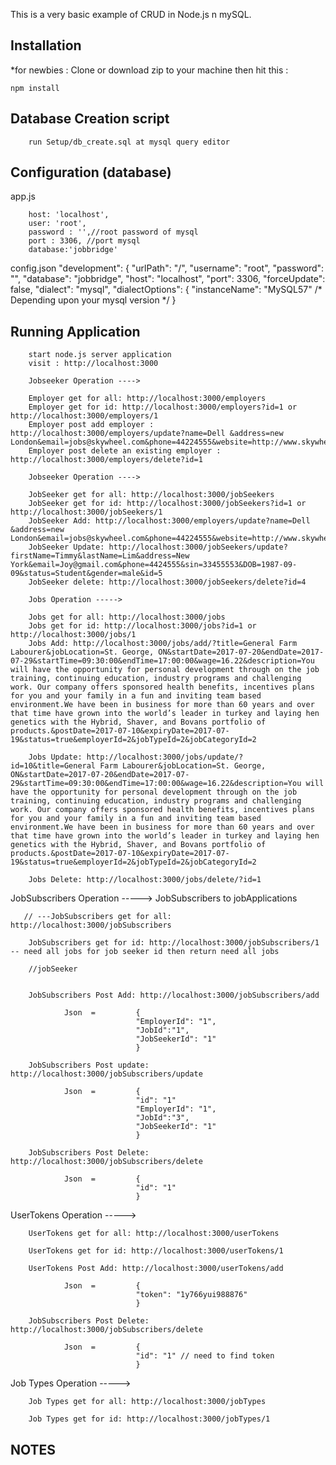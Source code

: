 This is a very basic example of CRUD in Node.js n mySQL.

## Installation
*for newbies : Clone or download zip to your machine then hit this :

	npm install

## Database Creation script
        run Setup/db_create.sql at mysql query editor

## Configuration (database)
app.js

        host: 'localhost',
        user: 'root',
        password : '',//root password of mysql
        port : 3306, //port mysql
        database:'jobbridge'	

config.json
    "development": {
        "urlPath": "/",
        "username": "root",
        "password": "",
        "database": "jobbridge",
        "host": "localhost",
        "port": 3306,
        "forceUpdate": false,
        "dialect": "mysql",
        "dialectOptions": {
        "instanceName": "MySQL57" /* Depending upon your mysql version */
        }

## Running Application
        start node.js server application
        visit : http://localhost:3000

        Jobseeker Operation ---->

        Employer get for all: http://localhost:3000/employers
        Employer get for id: http://localhost:3000/employers?id=1 or http://localhost:3000/employers/1 
        Employer post add employer : http://localhost:3000/employers/update?name=Dell &address=new London&email=jobs@skywheel.com&phone=44224555&website=http://www.skywheel.com
        Employer post delete an existing employer : http://localhost:3000/employers/delete?id=1

        Jobseeker Operation ----> 

        JobSeeker get for all: http://localhost:3000/jobSeekers
        JobSeeker get for id: http://localhost:3000/jobSeekers?id=1 or http://localhost:3000/jobSeekers/1
        JobSeeker Add: http://localhost:3000/employers/update?name=Dell &address=new London&email=jobs@skywheel.com&phone=44224555&website=http://www.skywheel.com
        JobSeeker Update: http://localhost:3000/jobSeekers/update?firstName=Timmy&lastName=Lim&address=New York&email=Joy@gmail.com&phone=4424555&sin=33455553&DOB=1987-09-09&status=Student&gender=male&id=5
        JobSeeker delete: http://localhost:3000/jobSeekers/delete?id=4

        Jobs Operation ----->

        Jobs get for all: http://localhost:3000/jobs
        Jobs get for id: http://localhost:3000/jobs?id=1 or http://localhost:3000/jobs/1
        Jobs Add: http://localhost:3000/jobs/add/?title=General Farm Labourer&jobLocation=St. George, ON&startDate=2017-07-20&endDate=2017-07-29&startTime=09:30:00&endTime=17:00:00&wage=16.22&description=You will have the opportunity for personal development through on the job training, continuing education, industry programs and challenging work. Our company offers sponsored health benefits, incentives plans for you and your family in a fun and inviting team based environment.We have been in business for more than 60 years and over that time have grown into the world’s leader in turkey and laying hen genetics with the Hybrid, Shaver, and Bovans portfolio of products.&postDate=2017-07-10&expiryDate=2017-07-19&status=true&employerId=2&jobTypeId=2&jobCategoryId=2

        Jobs Update: http://localhost:3000/jobs/update/?id=10&title=General Farm Labourer&jobLocation=St. George, ON&startDate=2017-07-20&endDate=2017-07-29&startTime=09:30:00&endTime=17:00:00&wage=16.22&description=You will have the opportunity for personal development through on the job training, continuing education, industry programs and challenging work. Our company offers sponsored health benefits, incentives plans for you and your family in a fun and inviting team based environment.We have been in business for more than 60 years and over that time have grown into the world’s leader in turkey and laying hen genetics with the Hybrid, Shaver, and Bovans portfolio of products.&postDate=2017-07-10&expiryDate=2017-07-19&status=true&employerId=2&jobTypeId=2&jobCategoryId=2

        Jobs Delete: http://localhost:3000/jobs/delete/?id=1

JobSubscribers Operation -----> JobSubscribers to jobApplications

       // ---JobSubscribers get for all: http://localhost:3000/jobSubscribers  

        JobSubscribers get for id: http://localhost:3000/jobSubscribers/1 -- need all jobs for job seeker id then return need all jobs

        //jobSeeker 


        JobSubscribers Post Add: http://localhost:3000/jobSubscribers/add

                Json  =         {
                                "EmployerId": "1",
                                "JobId":"1",
                                "JobSeekerId": "1"
                                }

        JobSubscribers Post update: http://localhost:3000/jobSubscribers/update

                Json  =         {
                                "id": "1"
                                "EmployerId": "1",
                                "JobId":"3",
                                "JobSeekerId": "1"
                                }

        JobSubscribers Post Delete: http://localhost:3000/jobSubscribers/delete

                Json  =         {
                                "id": "1"
                                }


UserTokens Operation ----->

        UserTokens get for all: http://localhost:3000/userTokens

        UserTokens get for id: http://localhost:3000/userTokens/1

        UserTokens Post Add: http://localhost:3000/userTokens/add

                Json  =         {
                                "token": "1y766yui988876"
                                }

        JobSubscribers Post Delete: http://localhost:3000/jobSubscribers/delete

                Json  =         {
                                "id": "1" // need to find token
                                }


Job Types Operation ----->

        Job Types get for all: http://localhost:3000/jobTypes

        Job Types get for id: http://localhost:3000/jobTypes/1

## NOTES